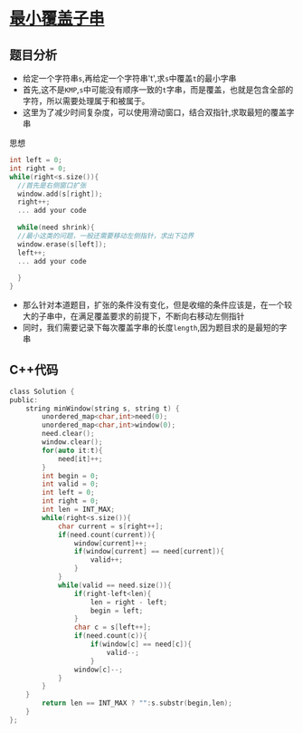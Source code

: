 # [最小覆盖子串](https://leetcode-cn.com/problems/minimum-window-substring/)

## 题目分析
* 给定一个字符串`s`,再给定一个字符串't',求`s`中覆盖`t`的最小字串
* 首先,这不是`KMP`,`s`中可能没有顺序一致的`t`字串，而是覆盖，也就是包含全部的字符，所以需要处理属于和被属于。
* 这里为了减少时间复杂度，可以使用滑动窗口，结合双指针,求取最短的覆盖字串

思想
```c
int left = 0;
int right = 0;
while(right<s.size()){
  //首先是右侧窗口扩张
  window.add(s[right]);
  right++;
  ... add your code
  
  while(need shrink){
  //最小这类的问题，一般还需要移动左侧指针，求出下边界
  window.erase(s[left]);
  left++;
  ... add your code
  
  }
}
```

* 那么针对本道题目，扩张的条件没有变化，但是收缩的条件应该是，在一个较大的子串中，在满足覆盖要求的前提下，不断向右移动左侧指针
* 同时，我们需要记录下每次覆盖字串的长度`length`,因为题目求的是最短的字串

## C++代码
```C
class Solution {
public:
    string minWindow(string s, string t) {
        unordered_map<char,int>need(0);
        unordered_map<char,int>window(0);
        need.clear();
        window.clear();
        for(auto it:t){
            need[it]++;
        }
        int begin = 0;
        int valid = 0;
        int left = 0;
        int right = 0;
        int len = INT_MAX;
        while(right<s.size()){
            char current = s[right++];
            if(need.count(current)){
                window[current]++;
                if(window[current] == need[current]){
                    valid++;
                }
            }
            while(valid == need.size()){
                if(right-left<len){
                    len = right - left;
                    begin = left;
                }
                char c = s[left++];
                if(need.count(c)){
                    if(window[c] == need[c]){
                        valid--;
                    }
                window[c]--;
            }
        }
    }   
        return len == INT_MAX ? "":s.substr(begin,len);
    }
};
```

